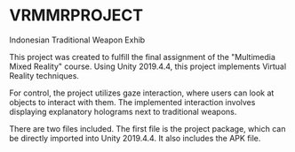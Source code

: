 # VRMMRPROJECT
Indonesian Traditional Weapon Exhib

This project was created to fulfill the final assignment of the "Multimedia Mixed Reality" course. Using Unity 2019.4.4, this project implements Virtual Reality techniques.

For control, the project utilizes gaze interaction, where users can look at objects to interact with them. The implemented interaction involves displaying explanatory holograms next to traditional weapons.

There are two files included. The first file is the project package, which can be directly imported into Unity 2019.4.4. It also includes the APK file.
